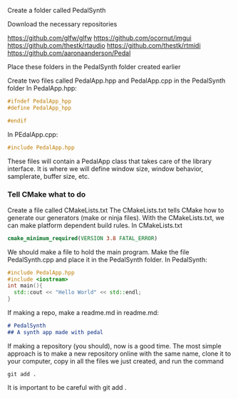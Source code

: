 
Create a folder called PedalSynth

Download the necessary repositories

https://github.com/glfw/glfw
https://github.com/ocornut/imgui
https://github.com/thestk/rtaudio
https://github.com/thestk/rtmidi
https://github.com/aaronaanderson/Pedal

Place these folders in the PedalSynth folder created earlier

Create two files called PedalApp.hpp and PedalApp.cpp in the PedalSynth folder
In PedalApp.hpp:
```cpp
#ifndef PedalApp_hpp
#define PedalApp_hpp

#endif
```
In PEdalApp.cpp:
```cpp
#include PedalApp.hpp
```
These files will contain a PedalApp class that takes care of the library interface. It is where we will define window size, window behavior, samplerate, buffer size, etc. 
### Tell CMake what to do
Create a file called CMakeLists.txt
The CMakeLists.txt tells CMake how to generate our generators (make or ninja files). With the CMakeLists.txt, we can make platform dependent build rules. 
In CMakeLists.txt
```CMake 
cmake_minimum_required(VERSION 3.8 FATAL_ERROR)
```
We should make a file to hold the main program. Make the file PedalSynth.cpp and place it in the PedalSynth folder. 
In PedalSynth:
```cpp
#include PedalApp.hpp
#include <iostream>
int main(){
  std::cout << "Hello World" << std::endl;
}
```
If making a repo, make a readme.md 
in readme.md:
```md
# PedalSynth
## A synth app made with pedal
```

If making a repository (you should), now is a good time. The most simple approach is to make a new repository online with the same name, clone it to your computer, copy in all the files we just created, and run the command
``` 
git add .
```
It is important to be careful with git add .
